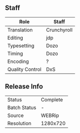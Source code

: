 ## Staff

| Role            | Staff       |
|-----------------|-------------|
| Translation     | Crunchyroll |
| Editing         | jdp         |
| Typesetting     | Dozo        |
| Timing          | Dozo        |
| Encoding        | ?           |
| Quality Control | DxS         |

## Release Info

|              |          |
|--------------|----------|
| Status       | Complete |
| Batch Status | -        |
| Source       | WEBRip   |
| Resolution   | 1280x720 |
